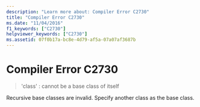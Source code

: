 ```yaml
---
description: "Learn more about: Compiler Error C2730"
title: "Compiler Error C2730"
ms.date: "11/04/2016"
f1_keywords: ["C2730"]
helpviewer_keywords: ["C2730"]
ms.assetid: 07f0b17a-bc8e-4d79-af5a-07a07af3687b
---
```

# Compiler Error C2730

> 'class' : cannot be a base class of itself

Recursive base classes are invalid. Specify another class as the base class.
